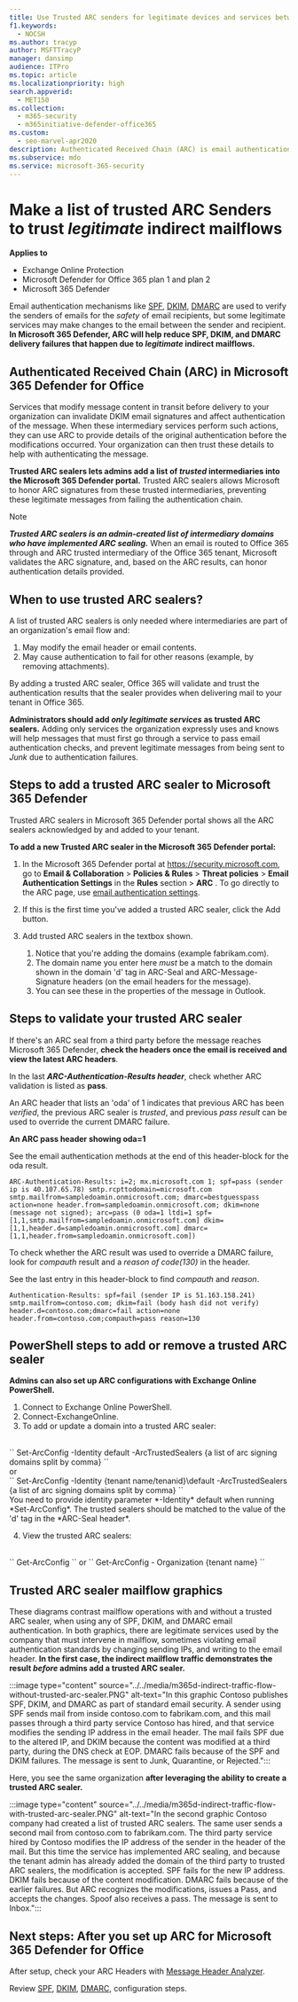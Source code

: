 ```yaml
---
title: Use Trusted ARC senders for legitimate devices and services between the sender and receiver
f1.keywords:
  - NOCSH
ms.author: tracyp
author: MSFTTracyP
manager: dansimp
audience: ITPro
ms.topic: article
ms.localizationpriority: high
search.appverid:
  - MET150
ms.collection:
  - m365-security
  - m365initiative-defender-office365
ms.custom:
  - seo-marvel-apr2020
description: Authenticated Received Chain (ARC) is email authentication that tries to preserve authentication results across devices and any indirect mailflows that come between the sender and recipient. Here's how to make exceptions for your trusted ARC Senders.
ms.subservice: mdo
ms.service: microsoft-365-security
---
```


# Make a list of trusted ARC Senders to trust *legitimate* indirect mailflows

**Applies to**

- Exchange Online Protection
- Microsoft Defender for Office 365 plan 1 and plan 2
- Microsoft 365 Defender

Email authentication mechanisms like [SPF](set-up-spf-in-office-365-to-help-prevent-spoofing.md), [DKIM](use-dkim-to-validate-outbound-email.md), [DMARC](use-dmarc-to-validate-email.md) are used to verify the senders of emails for the *safety* of email recipients, but some legitimate services may make changes to the email between the sender and recipient. **In Microsoft 365 Defender, ARC will help reduce SPF, DKIM, and DMARC delivery failures that happen due to *legitimate* indirect mailflows.**

## Authenticated Received Chain (ARC) in Microsoft 365 Defender for Office

Services that modify message content in transit before delivery to your organization can invalidate DKIM email signatures and affect authentication of the message. When these intermediary services perform such actions, they can use ARC to provide details of the original authentication before the modifications occurred. Your organization can then trust these details to help with authenticating the message.  

**Trusted ARC sealers lets admins add a list of *trusted* intermediaries into the Microsoft 365 Defender portal.** Trusted ARC sealers allows Microsoft to honor ARC signatures from these trusted intermediaries, preventing these legitimate messages from failing the authentication chain.

> [!NOTE]
> ***Trusted ARC sealers is an admin-created list of intermediary domains who have implemented ARC sealing.*** When an email is routed to Office 365 through and ARC trusted intermediary of the Office 365 tenant, Microsoft validates the ARC signature, and, based on the ARC results, can honor authentication details provided.

## When to use trusted ARC sealers?

A list of trusted ARC sealers is only needed where intermediaries are part of an organization's email flow and:

1. May modify the email header or email contents.
2. May cause authentication to fail for other reasons (example, by removing attachments).
 
By adding a trusted ARC sealer, Office 365 will validate and trust the authentication results that the sealer provides when delivering mail to your tenant in Office 365.

**Administrators should add *only legitimate services* as trusted ARC sealers.** Adding only services the organization expressly uses and knows will help messages that must first go through a service to pass email authentication checks, and prevent legitimate messages 
from being sent to *Junk* due to authentication failures.

## Steps to add a trusted ARC sealer to Microsoft 365 Defender

Trusted ARC sealers in Microsoft 365 Defender portal shows all the ARC sealers acknowledged by and added to your tenant.

**To add a new Trusted ARC sealer in the Microsoft 365 Defender portal:**

1. In the Microsoft 365 Defender portal at <https://security.microsoft.com>, go to **Email & Collaboration** \> **Policies & Rules** \> **Threat policies** \> **Email Authentication Settings** in the **Rules** section \> **ARC** . To go directly to the ARC page, use [email authentication settings](https://security.microsoft.com/authentication?viewid=ARC).

2. If this is the first time you've added a trusted ARC sealer, click the Add button.
3. Add trusted ARC sealers in the textbox shown.
    1. Notice that you're adding the domains (example fabrikam.com).
    1. The domain name you enter here *must* be a match to the domain shown in the domain 'd' tag in ARC-Seal and ARC-Message-Signature headers (on the email headers for the message).
    1. You can see these in the properties of the message in Outlook.

## Steps to validate your trusted ARC sealer

If there's an ARC seal from a third party before the message reaches Microsoft 365 Defender, **check the headers once the email is received and view the latest ARC headers**.

In the last ***ARC-Authentication-Results header***, check whether ARC validation is listed as **pass**.

An ARC header that lists an 'oda' of 1 indicates that previous ARC has been *verified*, the previous ARC sealer is *trusted*, and previous *pass result* can be used to override the current DMARC failure.

**An ARC pass header showing oda=1**

See the email authentication methods at the end of this header-block for the oda result.

``
ARC-Authentication-Results: i=2; mx.microsoft.com 1; spf=pass (sender ip is
40.107.65.78) smtp.rcpttodomain=microsoft.com
smtp.mailfrom=sampledoamin.onmicrosoft.com; dmarc=bestguesspass action=none
header.from=sampledoamin.onmicrosoft.com; dkim=none (message not signed);
arc=pass (0 oda=1 ltdi=1
spf=[1,1,smtp.mailfrom=sampledoamin.onmicrosoft.com]
dkim=[1,1,header.d=sampledoamin.onmicrosoft.com]
dmarc=[1,1,header.from=sampledoamin.onmicrosoft.com])
``

To check whether the ARC result was used to override a DMARC failure, look for *compauth* result and a *reason of code(130)* in the header.

See the last entry in this header-block to find *compauth* and *reason*.

``
Authentication-Results: spf=fail (sender IP is 51.163.158.241)
smtp.mailfrom=contoso.com; dkim=fail (body hash did not verify)
header.d=contoso.com;dmarc=fail action=none
header.from=contoso.com;compauth=pass reason=130
``

## PowerShell steps to add or remove a trusted ARC sealer

**Admins can also set up ARC configurations with Exchange Online PowerShell.**

1. Connect to Exchange Online PowerShell.
2. Connect-ExchangeOnline.
3. To add or update a domain into a trusted ARC sealer:
</br>
``
Set-ArcConfig -Identity default -ArcTrustedSealers {a list of arc signing domains split by comma}
``
</br>or</br>
``
Set-ArcConfig -Identity {tenant name/tenanid}\default -ArcTrustedSealers {a list of arc signing domains split by comma}
``
</br>You need to provide identity parameter *-Identity* default when running *Set-ArcConfig*. The trusted sealers should be matched to the value of the 'd' tag in the *ARC-Seal header*.

4. View the trusted ARC sealers:
</br>
``
Get-ArcConfig
``
or
``
Get-ArcConfig - Organization {tenant name}
``

## Trusted ARC sealer mailflow graphics

These diagrams contrast mailflow operations with and without a trusted ARC sealer, when using any of SPF, DKIM, and DMARC email authentication. In both graphics, there are legitimate services used by the company that must intervene in mailflow, sometimes violating email authentication standards by changing sending IPs, and writing to the email header. **In the first case, the indirect mailflow traffic demonstrates the result *before* admins add a trusted ARC sealer.**

:::image type="content" source="../../media/m365d-indirect-traffic-flow-without-trusted-arc-sealer.PNG" alt-text="In this graphic Contoso publishes SPF, DKIM, and DMARC as part of standard email security. A sender using SPF sends mail from inside contoso.com to fabrikam.com, and this mail passes through a third party service Contoso has hired, and that service modifies the sending IP address in the email header. The mail fails SPF due to the altered IP, and DKIM because the content was modified at a third party, during the DNS check at EOP. DMARC fails because of the SPF and DKIM failures. The message is sent to Junk, Quarantine, or Rejected.":::

Here, you see the same organization **after leveraging the ability to create a trusted ARC sealer.**

:::image type="content" source="../../media/m365d-indirect-traffic-flow-with-trusted-arc-sealer.PNG" alt-text="In the second graphic Contoso company had created a list of trusted ARC sealers. The same user sends a second mail from contoso.com to fabrikam.com. The third party service hired by Contoso modifies the IP address of the sender in the header of the mail. But this time the service has implemented ARC sealing, and because the tenant admin has already added the domain of the third party to trusted ARC sealers, the modification is accepted. SPF fails for the new IP address. DKIM fails because of the content modification. DMARC fails because of the earlier failures. But ARC recognizes the modifications, issues a Pass, and accepts the changes. Spoof also receives a pass. The message is sent to Inbox.":::

## Next steps: After you set up ARC for Microsoft 365 Defender for Office

After setup, check your ARC Headers with [Message Header Analyzer](https://mha.azurewebsites.net).

Review [SPF](set-up-spf-in-office-365-to-help-prevent-spoofing.md), [DKIM](use-dkim-to-validate-outbound-email.md), [DMARC](use-dmarc-to-validate-email.md), configuration steps.
